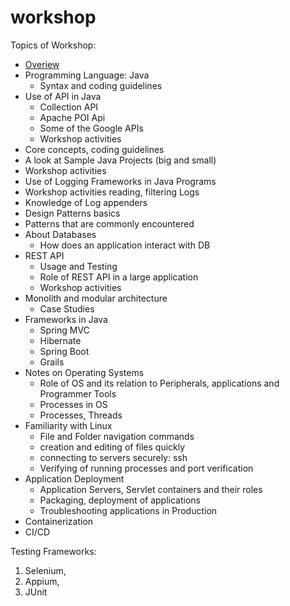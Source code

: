 # workshop

Topics of Workshop: 
* [Overiew](Overview.md)
* Programming Language: Java
  * Syntax and coding guidelines
* Use of API in Java
  * Collection API
  * Apache POI Api
  * Some of the Google APIs
  * Workshop activities
* Core concepts, coding guidelines
* A look at Sample Java Projects (big and small)
 * Workshop activities
* Use of Logging Frameworks in Java Programs
 * Workshop activities reading, filtering Logs
 * Knowledge of Log appenders
* Design Patterns basics
* Patterns that are commonly encountered
* About Databases
  * How does an application interact with DB
* REST API
  * Usage and Testing
  * Role of REST API in a large application
  * Workshop activities
* Monolith and modular architecture
  * Case Studies
* Frameworks in Java
  * Spring MVC
  * Hibernate
  * Spring Boot
  * Grails
* Notes on Operating Systems
  * Role of OS and its relation to Peripherals, applications and Programmer Tools
  * Processes in OS
  * Processes, Threads 
* Familiarity with Linux
  * File and Folder navigation commands
  * creation and editing of files quickly
  * connecting to servers securely: ssh
  * Verifying of running processes and port verification
* Application Deployment
  * Application Servers, Servlet containers and their roles
  * Packaging, deployment of applications
  * Troubleshooting applications in Production
* Containerization
* CI/CD


Testing Frameworks:
1. Selenium,
2. Appium,
3. JUnit

